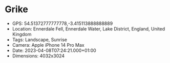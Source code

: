 # Grike

- GPS: 54.51372777777778,-3.415113888888889
- Location: Ennerdale Fell, Ennerdale Water, Lake District, England, United Kingdom
- Tags: Landscape, Sunrise
- Camera: Apple iPhone 14 Pro Max
- Date: 2023-04-08T07:24:21.000+01:00
- Dimensions: 4032x3024
